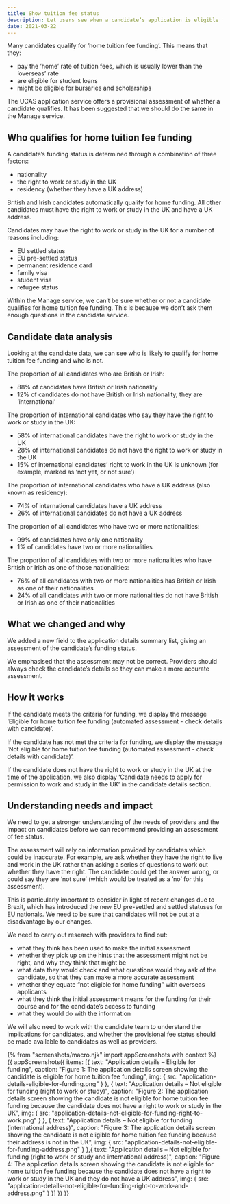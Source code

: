 ```yaml
---
title: Show tuition fee status
description: Let users see when a candidate’s application is eligible for home tuition fee funding.
date: 2021-03-22
---
```


Many candidates qualify for ‘home tuition fee funding’. This means that they: 

- pay the ’home’ rate of tuition fees, which is usually lower than the ‘overseas’ rate
- are eligible for student loans
- might be eligible for bursaries and scholarships

The UCAS application service offers a provisional assessment of whether a candidate qualifies. It has been suggested that we should do the same in the Manage service.

## Who qualifies for home tuition fee funding

A candidate’s funding status is determined through a combination of three factors: 

- nationality
- the right to work or study in the UK
- residency (whether they have a UK address)

British and Irish candidates automatically qualify for home funding. All other candidates must have the right to work or study in the UK and have a UK address.

Candidates may have the right to work or study in the UK for a number of reasons including:

- EU settled status
- EU pre-settled status
- permanent residence card
- family visa
- student visa
- refugee status

Within the Manage service, we can’t be sure whether or not a candidate qualifies for home tuition fee funding. This is because we don’t ask them enough questions in the candidate service.

## Candidate data analysis

Looking at the candidate data, we can see who is likely to qualify for home tuition fee funding and who is not.

The proportion of all candidates who are British or Irish:

- 88% of candidates have British or Irish nationality
- 12% of candidates do not have British or Irish nationality, they are ‘international’

The proportion of international candidates who say they have the right to work or study in the UK:

- 58% of international candidates have the right to work or study in the UK
- 28% of international candidates do not have the right to work or study in the UK
- 15% of international candidates’ right to work in the UK is unknown (for example, marked as ‘not yet, or not sure’)

The proportion of international candidates who have a UK address (also known as residency):

- 74% of international candidates have a UK address
- 26% of international candidates do not have a UK address

The proportion of all candidates who have two or more nationalities:

- 99% of candidates have only one nationality
- 1% of candidates have two or more nationalities

The proportion of all candidates with two or more nationalities who have British or Irish as one of those nationalities:

- 76% of all candidates with two or more nationalities has British or Irish as one of their nationalities
- 24% of all candidates with two or more nationalities do not have British or Irish as one of their nationalities

## What we changed and why

We added a new field to the application details summary list, giving an assessment of the candidate’s funding status.

We emphasised that the assessment may not be correct. Providers should always check the candidate’s details so they can make a more accurate assessment.

## How it works

If the candidate meets the criteria for funding, we display the message ‘Eligible for home tuition fee funding (automated assessment - check details with candidate)’.

If the candidate has not met the criteria for funding, we display the message ‘Not eligible for home tuition fee funding (automated assessment - check details with candidate)’.

If the candidate does not have the right to work or study in the UK at the time of the application, we also display ‘Candidate needs to apply for permission to work and study in the UK’ in the candidate details section.

## Understanding needs and impact

We need to get a stronger understanding of the needs of providers and the impact on candidates before we can recommend providing an assessment of fee status.

The assessment will rely on information provided by candidates which could be inaccurate. For example, we ask whether they have the right to live and work in the UK rather than asking a series of questions to work out whether they have the right. The candidate could get the answer wrong, or could say they are ‘not sure’ (which would be treated as a ‘no’ for this assessment).

This is particularly important to consider in light of recent changes due to Brexit, which has introduced the new EU pre-settled and settled statuses for EU nationals. We need to be sure that candidates will not be put at a disadvantage by our changes.

We need to carry out research with providers to find out:

- what they think has been used to make the initial assessment
- whether they pick up on the hints that the assessment might not be right, and why they think that might be
- what data they would check and what questions would they ask of the candidate, so that they can make a more accurate assessment
- whether they equate “not eligible for home funding” with overseas applicants
- what they think the initial assessment means for the funding for their course and for the candidate’s access to funding
- what they would do with the information

We will also need to work with the candidate team to understand the implications for candidates, and whether the provisional fee status should be made available to candidates as well as providers.


{% from "screenshots/macro.njk" import appScreenshots with context %}
{{ appScreenshots({
  items: [{
    text: "Application details – Eligible for funding",
    caption: "Figure 1: The application details screen showing the candidate is eligible for home tuition fee funding",
    img: {
      src: "application-details-eligible-for-funding.png"
    }
  }, {
    text: "Application details – Not eligible for funding (right to work or study)",
    caption: "Figure 2: The application details screen showing the candidate is not eligible for home tuition fee funding because the candidate does not have a right to work or study in the UK",
    img: {
      src: "application-details-not-eligible-for-funding-right-to-work.png"
    }
  },  {
    text: "Application details – Not eligible for funding (international address)",
    caption: "Figure 3: The application details screen showing the candidate is not eligible for home tuition fee funding because their address is not in the UK",
    img: {
      src: "application-details-not-eligible-for-funding-address.png"
    }
  },{
    text: "Application details – Not eligible for funding (right to work or study and international address)",
    caption: "Figure 4: The application details screen showing the candidate is not eligible for home tuition fee funding because the candidate does not have a right to work or study in the UK and they do not have a UK address",
    img: {
      src: "application-details-not-eligible-for-funding-right-to-work-and-address.png"
    }
  }]
}) }}
